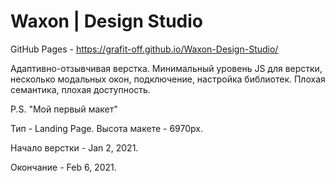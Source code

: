 # Waxon | Design Studio
GitHub Pages - https://grafit-off.github.io/Waxon-Design-Studio/

Адаптивно-отзывчивая верстка. Минимальный уровень JS для верстки, несколько модальных окон, подключение, настройка библиотек. Плохая семантика, плохая доступность.

P.S. "Мой первый макет"

Тип - Landing Page. Высота макете - 6970px.

Начало верстки - Jan 2, 2021.

Окончание - Feb 6, 2021.

